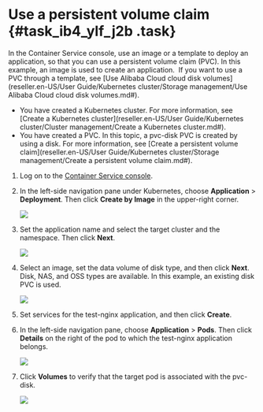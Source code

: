 # Use a persistent volume claim {#task_ib4_ylf_j2b .task}

In the Container Service console, use an image or a template to deploy an application, so that you can use a persistent volume claim \(PVC\). In this example, an image is used to create an application.  If you want to use a PVC through a template, see [Use Alibaba Cloud cloud disk volumes](reseller.en-US/User Guide/Kubernetes cluster/Storage management/Use Alibaba Cloud cloud disk volumes.md#).

-   You have created a Kubernetes cluster. For more information, see [Create a Kubernetes cluster](reseller.en-US/User Guide/Kubernetes cluster/Cluster management/Create a Kubernetes cluster.md#). 
-   You have created a PVC. In this topic, a pvc-disk PVC is created by using a disk. For more information, see [Create a persistent volume claim](reseller.en-US/User Guide/Kubernetes cluster/Storage management/Create a persistent volume claim.md#).

1.  Log on to the [Container Service console](https://partners-intl.console.aliyun.com/#/cs). 
2.  In the left-side navigation pane under Kubernetes, choose **Application** \> **Deployment**. Then click **Create by Image** in the upper-right corner. 

    ![](http://static-aliyun-doc.oss-cn-hangzhou.aliyuncs.com/assets/img/16692/155116214510727_en-US.png)

3.  Set the application name and select the target cluster and the namespace. Then click **Next**.  

    ![](http://static-aliyun-doc.oss-cn-hangzhou.aliyuncs.com/assets/img/15370/15511621456754_en-US.png)

4.  Select an image, set the data volume of disk type, and then click **Next**. Disk, NAS, and OSS types are available. In this example, an existing disk PVC is used. 

    ![](http://static-aliyun-doc.oss-cn-hangzhou.aliyuncs.com/assets/img/15370/15511621456755_en-US.png)

5.  Set services for the test-nginx application, and then click **Create**. 
6.  In the left-side navigation pane, choose **Application** \> **Pods**. Then click **Details** on the right of the pod to which the test-nginx application belongs. 

    ![](http://static-aliyun-doc.oss-cn-hangzhou.aliyuncs.com/assets/img/15370/15511621456759_en-US.png)

7.  Click **Volumes** to verify that the target pod is associated with the pvc-disk. 

    ![](http://static-aliyun-doc.oss-cn-hangzhou.aliyuncs.com/assets/img/15370/15511621456761_en-US.png)


